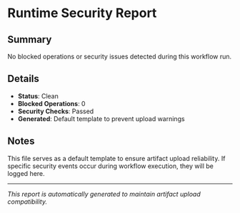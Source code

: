 # Runtime Security Report

## Summary
No blocked operations or security issues detected during this workflow run.

## Details
- **Status**: Clean
- **Blocked Operations**: 0
- **Security Checks**: Passed
- **Generated**: Default template to prevent upload warnings

## Notes
This file serves as a default template to ensure artifact upload reliability.
If specific security events occur during workflow execution, they will be logged here.

---
*This report is automatically generated to maintain artifact upload compatibility.*